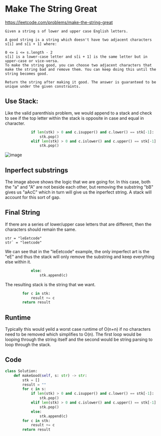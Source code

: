 # Make The String Great
https://leetcode.com/problems/make-the-string-great
```
Given a string s of lower and upper case English letters.

A good string is a string which doesn't have two adjacent characters s[i] and s[i + 1] where:

0 <= i <= s.length - 2
s[i] is a lower-case letter and s[i + 1] is the same letter but in upper-case or vice-versa.
To make the string good, you can choose two adjacent characters that make the string bad and remove them. You can keep doing this until the string becomes good.

Return the string after making it good. The answer is guaranteed to be unique under the given constraints.
```

## Use Stack:
Like the valid parenthisis problem, we would append to a stack and check to see if the top letter within the stack is opposite 
in case and equal in character.

```Python
            if len(stk) > 0 and c.isupper() and c.lower() == stk[-1]:
                stk.pop()
            elif len(stk) > 0 and c.islower() and c.upper() == stk[-1]:
                stk.pop()
```

![image](https://github.com/mike-jshen/leetcode/assets/68671792/2924dc98-1c38-491e-8031-99e56a2a0d16)

## Inperfect substrings
The image above shows the logic that we are going for. In this case, both the "a" and "A" are not 
beside each other, but removing the substring "bB" gives us "aAcC" which in turn will give us 
the inperfect string. A stack will account for this sort of gap.

## Final String
If there are a series of lower/upper case letters that are different, then the characters should
remain the same.

```
str = "leEetcode"
str` = "leetcode"
```

We can see that in the "leEetcode" example, the only imperfect art is the "eE" and thus the stack 
will only remove the substring and keep everything else within it.

```Python
            else:
                stk.append(c)
```

The resulting stack is the string that we want.
```python
        for c in stk:
            result += c
        return result
```
## Runtime
Typically this would yeild a worst case runtime of O(n+n) if no characters need to be removed which
simplifies to O(n). The first loop would be looping through the string itself and the second would
be string parsing to loop through the stack.

## Code
```python
class Solution:
    def makeGood(self, s: str) -> str:
        stk = []
        result = ""
        for c in s:
            if len(stk) > 0 and c.isupper() and c.lower() == stk[-1]:
                stk.pop()
            elif len(stk) > 0 and c.islower() and c.upper() == stk[-1]:
                stk.pop()
            else:
                stk.append(c)
        for c in stk:
            result += c
        return result
```
